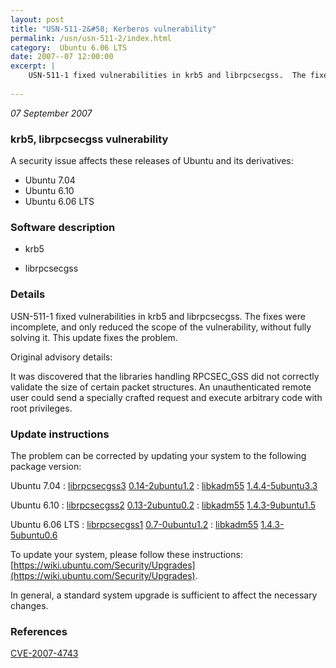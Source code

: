 ```yaml
---
layout: post
title: "USN-511-2&#58; Kerberos vulnerability"
permalink: /usn/usn-511-2/index.html
category:  Ubuntu 6.06 LTS
date: 2007--07 12:00:00
excerpt: |
    USN-511-1 fixed vulnerabilities in krb5 and librpcsecgss.  The fixes were incomplete, and only reduced the scope of the vulnerability, without fully solving it.  This update fixes the problem.
    
--- 
```

 
 

*07 September 2007*

### krb5, librpcsecgss vulnerability

A security issue affects these releases of Ubuntu and its derivatives:

* Ubuntu 7.04
* Ubuntu 6.10
* Ubuntu 6.06 LTS

### Software description

* krb5 

* librpcsecgss 

### Details

USN-511-1 fixed vulnerabilities in krb5 and librpcsecgss. The fixes were incomplete, and only reduced the scope of the vulnerability, without fully solving it. This update fixes the problem.

Original advisory details:

 It was discovered that the libraries handling RPCSEC_GSS did not correctly validate the size of certain packet structures. An unauthenticated remote user could send a specially crafted request and execute arbitrary code with root privileges. 

### Update instructions

The problem can be corrected by updating your system to the following package version:

Ubuntu 7.04
 : [librpcsecgss3](https://launchpad.net/ubuntu/+source/librpcsecgss) <span> [0.14-2ubuntu1.2](https://launchpad.net/ubuntu/+source/librpcsecgss/0.14-2ubuntu1.2) </span> 
 : [libkadm55](https://launchpad.net/ubuntu/+source/krb5) <span> [1.4.4-5ubuntu3.3](https://launchpad.net/ubuntu/+source/krb5/1.4.4-5ubuntu3.3) </span> 

Ubuntu 6.10
 : [librpcsecgss2](https://launchpad.net/ubuntu/+source/librpcsecgss) <span> [0.13-2ubuntu0.2](https://launchpad.net/ubuntu/+source/librpcsecgss/0.13-2ubuntu0.2) </span> 
 : [libkadm55](https://launchpad.net/ubuntu/+source/krb5) <span> [1.4.3-9ubuntu1.5](https://launchpad.net/ubuntu/+source/krb5/1.4.3-9ubuntu1.5) </span> 

Ubuntu 6.06 LTS
 : [librpcsecgss1](https://launchpad.net/ubuntu/+source/librpcsecgss) <span> [0.7-0ubuntu1.2](https://launchpad.net/ubuntu/+source/librpcsecgss/0.7-0ubuntu1.2) </span> 
 : [libkadm55](https://launchpad.net/ubuntu/+source/krb5) <span> [1.4.3-5ubuntu0.6](https://launchpad.net/ubuntu/+source/krb5/1.4.3-5ubuntu0.6) </span> 

To update your system, please follow these instructions: [https://wiki.ubuntu.com/Security/Upgrades](https://wiki.ubuntu.com/Security/Upgrades).

In general, a standard system upgrade is sufficient to affect the necessary changes. 

### References

 
 [CVE-2007-4743](http://people.ubuntu.com/~ubuntu-security/cve/CVE-2007-4743)
 

